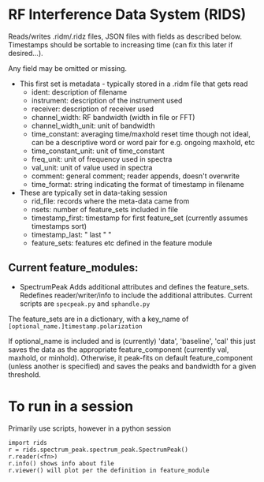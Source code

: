 # RF Interference Data System (RIDS)
Reads/writes .ridm/.ridz files, JSON files with fields as described below.
Timestamps should be sortable to increasing time (can fix this later if desired...).

Any field may be omitted or missing.
* This first set is metadata - typically stored in a .ridm file that gets read
  * ident: description of filename
  * instrument:  description of the instrument used
  * receiver:  description of receiver used
  * channel_width:  RF bandwidth (width in file or FFT)
  * channel_width_unit:  unit of bandwidth
  * time_constant: averaging time/maxhold reset time
                   though not ideal, can be a descriptive word or word pair
                   for e.g. ongoing maxhold, etc
  * time_constant_unit:  unit of time_constant
  * freq_unit:  unit of frequency used in spectra
  * val_unit: unit of value used in spectra
  * comment:  general comment; reader appends, doesn't overwrite
  * time_format:  string indicating the format of timestamp in filename
* These are typically set in data-taking session
  * rid_file:  records where the meta-data came from
  * nsets:  number of feature_sets included in file
  * timestamp_first:  timestamp for first feature_set (currently assumes timestamps sort)
  * timestamp_last:           "     last          "                 "
  * feature_sets:  features etc defined in the feature module

## Current feature_modules:

* SpectrumPeak
Adds additional attributes and defines the feature_sets.  Redefines reader/writer/info to
include the additional attributes.  Current scripts are `specpeak.py` and `sphandle.py`

The feature_sets are in a dictionary, with a key_name of `[optional_name.]timestamp.polarization`

If optional_name is included and is (currently) 'data', 'baseline', 'cal' this just saves the data as the
appropriate feature_component (currently val, maxhold, or minhold).  Otherwise, it peak-fits on default
feature_component (unless another is specified) and saves the peaks and bandwidth for a given threshold.

# To run in a session
Primarily use scripts, however in a python session
```
import rids
r = rids.spectrum_peak.spectrum_peak.SpectrumPeak()
r.reader(<fn>)
r.info() shows info about file
r.viewer() will plot per the definition in feature_module
```
